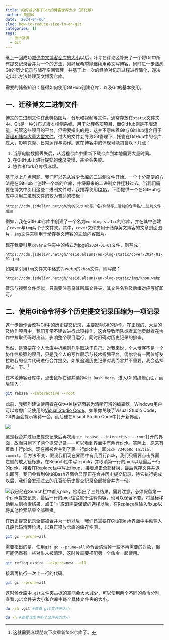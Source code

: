 ```yaml
---
title: 如何减少基于Git的博客仓库大小（简化版）
author: 黄国政
date: '2024-04-06'
slug: how-to-reduce-size-in-en-git
categories: []
tags:
  - 技术折腾
  - Git
---
```


继上一回成功[减少中文博客仓库的大小](https://guozheng.rbind.io/posts/2024/03/how-to-reduce-size-in-git/)以后，叶寻在评论区补充了一个将Git中所有提交记录合并为一个的[方法](https://github.com/residualsun1/Residualsun/discussions/46#discussioncomment-8882040)，刚好我希望能继续用英文写博客，同时进一步熟悉Git的历史记录与储存空间管理，并基于上一次的经验对记录过程进行简化，遂决定以此方法处理英文博客仓库。

<!--more-->

需要的储备知识：懂得如何使用GitHub创建仓库，以及Git的基本使用。

## 一、迁移博文二进制文件

博文的二进制文件在此特指图片、音乐和视频等文件，通常存放在`static`文件夹中。Git是一种分布式版本控制系统，用于处理各项项目，而GitHub则是不限流量，托管这些项目的平台。但需要指出的是，这并不意味着Git与GitHub适合用于[管理和储存大量大型文件](https://docs.github.com/en/repositories/working-with-files/managing-large-files/about-large-files-on-github)。过大的文件会导致Git管理下、托管在GitHub中的仓库过大，影响克隆、日常运作与协作。这在博客中的体现可能包含以下几点：

1. 当原电脑数据丢失后，从远程仓库中重新下载仓库到本地需要大量时间。
2. 在GitHub上进行提交的速度变慢，甚至会失败。
3. 协作者fork仓库很麻烦。

基于以上几点问题，我们可以先从减少仓库的二进制文件开始。一个十分简便的方法是在GitHub上创建一个新的仓库，并将原来的二进制文件迁移过去。当我们需要在博文中引用这些二进制文件时，我推荐使用[CDN](https://www.jsdelivr.com/)。下面提供一个在GitHub仓库中引用二进制文件的较为普适的模板：

```
https://cdn.jsdelivr.net/gh/你的GitHub账户名/你储存二进制的仓库名/二进制文件.后缀
```

例如，我在GitHub仓库中创建了一个名为`en-blog-static`的仓库，并在其中创建了`cover`与`img`两个子文件夹。其中，`cover`文件夹用于储存英文博客的文章封面图片，`img`文件夹则用于储存英文博客的文章内容图片。

现在我要引用`cover`文件夹中的格式为jpg的`2024-01-01`文件，则写成：

```
https://cdn.jsdelivr.net/gh/residualsun1/en-blog-static/cover/2024-01-01.jpg
```

如果是引用`img`文件夹中格式为webp的`khon`文件，则写成：

```
https://cdn.jsdelivr.net/gh/residualsun1/en-blog-static/img/khon.webp
```

音乐与视频文件类似，只需要注意将其所属文件夹、其文件名称及后缀对应写好即可。

## 二、使用Git命令将多个历史提交记录压缩为一项记录

这一步操作会改写Git中的历史提交记录，主要影响Git的协作。在正规的、大型的及协作项目中，我们非常不建议进行此项操作，这会导致团队或者其他贡献者在协作中拉取代码时出错，影响整个项目运行，同时阻碍对历史记录的排查。

当然，是否要在个人仓库中折腾则几乎取决于自己。对我来说，个人博客不是一个协作性极强的项目，只是我个人的写作展示与技术折腾平台，偶尔会有一两位好友拉取我的仓库代码进行合并提交，如果追溯历史记录对我而言并不重要，我会选择尝试一下。[^1]

[^1]: 这就需要麻烦朋友下次重新fork仓库了。

在本地博客仓库中，点击鼠标右键并选择`Git Bash Here`，进入Git的编辑页面，而后输入：

```bash
git rebase --interactive --root
```

此前，我强烈建议使用者在Git中关联界面较为清晰可辨的编辑器，Windows用户可以考虑广泛使用的[Visual Studio Code](https://code.visualstudio.com/)。如果你关联了Visual Studio Code，Git界面会提示等待一会，而后便在Visual Studio Code中打开新界面。

![](https://cdn.jsdelivr.net/gh/residualsun1/blog-static/images/2024/04/04-06-1.png)

这是我合并过历史提交记录后再次用`git rebase --interactive --root`打开的界面，故而只剩下了两个提交记录——可以看到界面中有两行pick。实际上，原来有着数十行pick，现在都被合并到了第一行pick中，即`pick 734668c Initial commit`。但方法不变，假设我们现在界面中有几百行pick，我们只需要点击界面左侧的放大镜标志，在Search栏中写下pick，并取消第一行的pick以及最后一行的pick，接着在Replace栏中写上fixup，接着点击全部替换，最后保存文件并退出即可。我们会看到Git的Bash界面会显示正在合并历史提交记录，待它执行完成以后，我们会发现过去的几百份历史提交记录全部被合并为一份。

![我已经在Search栏中输入pick，检索出了三处结果。需要注意，必须保留第一个pick提交记录，最后一行的pick往往属于注释内容，也可以保留不变。将鼠标移动到左侧检索结果，点击”×“取消需要保留的选择以后，在Replace栏输入fixup以将其他检索结果全部替换。](https://cdn.jsdelivr.net/gh/residualsun1/blog-static/images/2024/04/04-06-2.png)

在历史提交记录全部被合并为一份以后，我们还需要在Git的Bash界面中手动输入几段代码清理垃圾，以真正释放仓库的储存空间。

```bash
git gc --prune=all
```

需要指出的是，使用`git gc --prune=all`命令会清理掉一些不再需要的对象，但可能仍然有一些对象未被清理，这时候需要搭配另一个命令一起使用。

```bash
git reflog expire --expire=now --all
```

接着再执行一次上一行的代码。

```bash
git gc --prune=all
```

这时候仓库中`.git`文件夹占据的空间会大大减少，可以使用两个不同的命令分别查看`.git`文件夹大小和仓库中每个具体文件夹的大小。

```bash
du -sh .git #查看.git文件夹大小
```

```bash
du -h #查看仓库中多个文件夹的大小
```
